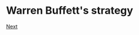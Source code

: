 # Warren Buffett's strategy


[Next](https://github.com/Germain24/Warren-Buffet-s-strategy/tree/main/English/3.%20Database)